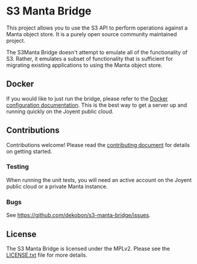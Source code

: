 # S3 Manta Bridge

This project allows you to use the S3 API to perform operations against a Manta 
object store. It is a purely open source community maintained project.

The S3Manta Bridge doesn't attempt to emulate all of the functionality of S3.
Rather, it emulates a subset of functionality that is sufficient for migrating
existing applications to using the Manta object store.

## Docker

If you would like to just run the bridge, please refer to the 
[Docker configuration documentation](docs/docker.md). This is the best way to
get a server up and running quickly on the Joyent public cloud.

## Contributions

Contributions welcome! Please read the [contributing document](CONTRIBUTING.md) for 
details on getting started.

### Testing

When running the unit tests, you will need an active account on the Joyent 
public cloud or a private Manta instance.

### Bugs

See <https://github.com/dekobon/s3-manta-bridge/issues>.

## License

The S3 Manta Bridge is licensed under the MPLv2. Please see the 
[LICENSE.txt](LICENSE.txt) file for more details. 
